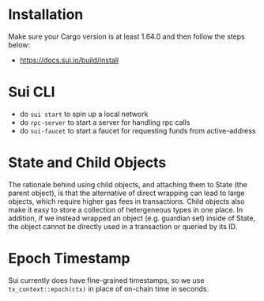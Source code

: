 # Installation
Make sure your Cargo version is at least 1.64.0 and then follow the steps below:
- https://docs.sui.io/build/install


# Sui CLI
- do `sui start` to spin up a local network
- do `rpc-server` to start a server for handling rpc calls
- do `sui-faucet` to start a faucet for requesting funds from active-address

# State and Child Objects
The rationale behind using child objects, and attaching them to State (the parent object), is that the alternative of direct wrapping can lead
to large objects, which require higher gas fees in transactions. Child objects also make it easy to store a collection of hetergeneous types in one place. In addition, if we instead wrapped an object (e.g. guardian set) inside of State, the object cannot be directly used in a transaction or queried by its ID.

# Epoch Timestamp
Sui currently does have fine-grained timestamps, so we use `tx_context::epoch(ctx)` in place of on-chain time in seconds.
